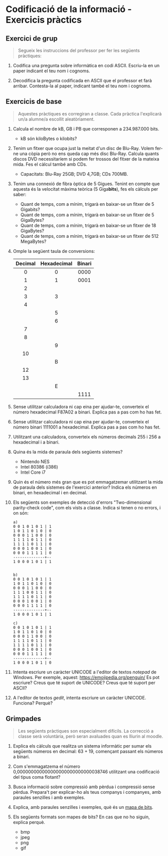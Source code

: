 Codificació de la informació - Exercicis pràctics
=================================================

Exercici de grup
----------------

> Segueix les instruccions del professor per fer les següents pràctiques:

1. Codifica una pregunta sobre informàtica en codi ASCII. Escriu-la en un paper indicant el teu nom i cognoms.

2. Decodifica la pregunta codificada en ASCII que el professor et farà arribar. Contesta-la al paper, indicant també el teu nom i cognoms.


Exercicis de base
-----------------

> Aquestes pràctiques es corregiran a classe. Cada pràctica l'explicarà un/a alumne/a escollit aleatòriament.

1. Calcula el nombre de kB, GB i PB que corresponen a 234.987.000 bits.
   * kB són kiloBytes o kilobits?

2. Tenim un fitxer que ocupa just la meitat d'un disc de Blu-Ray. Volem fer-ne una còpia però no ens queda cap més disc Blu-Ray. Calcula quants discos DVD necessitaríem si podem fer trossos del fitxer de la mateixa mida. Fes el càlcul també amb CDs.
   * Capacitats: Blu-Ray 25GB; DVD 4,7GB; CDs 700MB.

3. Tenim una connexió de fibra òptica de 5 Gigues. Tenint en compte que aquesta és la velocitat màxima teòrica (5 Giga**bits**), fes els càlculs per saber:
   * Quant de temps, com a mínim, trigarà en baixar-se un fitxer de 5 Gigabits?
   * Quant de temps, com a mínim, trigarà en baixar-se un fitxer de 5 GigaBytes?
   * Quant de temps, com a mínim, trigarà en baixar-se un fitxer de 18 GigaBytes?
   * Quant de temps, com a mínim, trigarà en baixar-se un fitxer de 512 MegaBytes?

4. Omple la següent taula de conversions:

   | Decimal | Hexadecimal | Binari |
   |:-------:|:-----------:|:------:|
   |0|0|0000|
   |1|1|0001|
   |2
   |3|3| |
   |4| |
   | |5
   | | 6
   |7
   |8
   | |9
   |10
   | |B
   |12
   |13
   | |E
   | | |1111

5. Sense utilitzar calculadora ni cap eina per ajudar-te, converteix el número hexadecimal F87A02 a binari. Explica pas a pas com ho has fet.

6. Sense utilitzar calculadora ni cap eina per ajudar-te, converteix el número binari 1111001 a hexadecimal. Explica pas a pas com ho has fet.

7. Utilitzant una calculadora, converteix els números decimals 255 i 256 a hexadecimal i a binari.

8. Quina és la mida de paraula dels següents sistemes?
   - Nintendo NES
   - Intel 80386 (i386)
   - Intel Core i7

8. Quin és el número més gran que es pot emmagatzemar utilitzant la mida de paraula dels sistemes de l'exercici anterior? Indica els números en binari, en hexadecimal i en decimal.

9. Els següents son exemples de detecció d'errors "Two-dimensional parity-check code", com els vists a classe. Indica si tenen o no errors, i on són: 
   ```
   a)
   0 0 1 0 1 0 1 | 1
   1 0 1 1 0 1 0 | 0
   0 0 0 1 1 0 0 | 0
   1 1 1 1 0 1 1 | 0
   1 1 1 1 0 1 1 | 0
   0 0 0 1 0 0 1 | 0
   0 0 0 1 1 1 1 | 0
   --------------+--
   1 0 0 0 1 0 1 | 1


   b)
   0 0 1 0 1 0 1 | 1
   1 0 1 1 0 1 0 | 0
   0 0 0 1 1 0 0 | 0
   1 1 1 0 0 1 1 | 0
   1 1 1 1 0 1 1 | 0
   0 0 0 1 0 0 1 | 0
   0 0 0 1 1 1 1 | 0
   --------------+--
   1 0 0 0 1 0 1 | 1

   c)
   0 0 1 0 1 0 1 | 1
   1 0 1 1 0 1 0 | 0
   0 0 0 1 1 0 0 | 0
   1 1 1 1 0 1 1 | 0
   1 1 1 1 0 1 1 | 0
   0 0 0 1 0 0 1 | 0
   0 0 0 1 1 1 1 | 0
   --------------+--
   1 0 0 0 1 0 1 | 0
   ```

10. Intenta escriure un caràcter UNICODE a l'editor de textos *notepad* de Windows. Per exemple, aquest: https://emojipedia.org/penguin/
   Es pot escriure? Creus que té suport de UNICODE? Creus que té suport per ASCII?

11. A l'editor de textos *gedit*, intenta escriure un caràcter UNICODE. Funciona? Perquè?

Grimpades
----------
>Les següents pràctiques son especialment difícils. La correcció a classe serà voluntària, però seran avaluades quan es lliurin al moodle.

1. Explica els càlculs que realitza un sistema informàtic per sumar els següents números en decimal: 63 + 19, començant passant els números a binari.

2. Com s'emmagatzema el número 0,000000000000000000000000000038746 utilitzant una codificació del tipus coma flotant?

3. Busca informació sobre compressió amb pèrdua i compressió sense pèrdua. Prepara't per explicar-ho als teus companys i companyes, amb paraules senzilles i amb exemples.

3. Explica, amb paraules senzilles i exemples, què és un [mapa de bits](https://ca.wikipedia.org/wiki/Mapa_de_bits).

4. Els següents formats son mapes de bits? En cas que no ho siguin, explica perquè.
   - bmp
   - jpeg
   - png
   - gif

